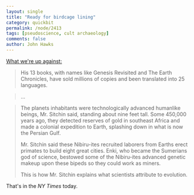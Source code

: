 ```yaml
---
layout: single 
title: "Ready for birdcage lining" 
category: quickbit
permalink: /node/2413
tags: [pseudoscience, cult archaeology] 
comments: false 
author: John Hawks 
---
```


<a href="http://www.nytimes.com/2010/01/10/nyregion/10alone.html">What we're up against:</a>

<blockquote>His 13 books, with names like Genesis Revisited and The Earth Chronicles, have sold millions of copies and been translated into 25 languages.</blockquote>

<blockquote>...</blockquote>

<blockquote>The planets inhabitants were technologically advanced humanlike beings, Mr. Sitchin said, standing about nine feet tall. Some 450,000 years ago, they detected reserves of gold in southeast Africa and made a colonial expedition to Earth, splashing down in what is now the Persian Gulf.

Mr. Sitchin said these Nibiru-ites recruited laborers from Earths erect primates to build eight great cities. Enki, who became the Sumerians god of science, bestowed some of the Nibiru-ites advanced genetic makeup upon these bipeds so they could work as miners.

This is how Mr. Sitchin explains what scientists attribute to evolution.</blockquote>

That's in the <i>NY Times</i> today. 

